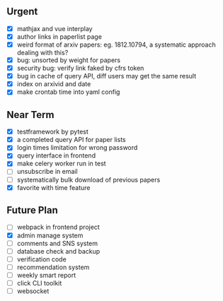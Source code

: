 ## Urgent

- [x] mathjax and vue interplay
- [x] author links in paperlist page
- [x] weird format of arxiv papers: eg. 1812.10794, a systematic approach dealing with this?
- [x] bug: unsorted by weight for papers
- [x] security bug: verify link faked by cfrs token
- [x] bug in cache of query API, diff users may get the same result 
- [x] index on arxivid and date
- [x] make crontab time into yaml config

## Near Term

- [x] testframework by pytest
- [x] a completed query API for paper lists
- [x] login times limitation for wrong password
- [x] query interface in frontend
- [x] make celery worker run in test
- [ ] unsubscribe in email
- [ ] systematically bulk download of previous papers
- [x] favorite with time feature

## Future Plan

- [ ] webpack in frontend project
- [x] admin manage system
- [ ] comments and SNS system
- [ ] database check and backup
- [ ] verification code
- [ ] recommendation system
- [ ] weekly smart report
- [ ] click CLI toolkit
- [ ] websocket